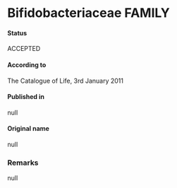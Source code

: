 Bifidobacteriaceae FAMILY
=======

#### Status
ACCEPTED

#### According to
The Catalogue of Life, 3rd January 2011

#### Published in
null

#### Original name
null

### Remarks
null